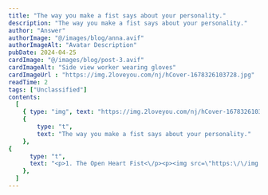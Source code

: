 ```yaml
---
title: "The way you make a fist says about your personality."
description: "The way you make a fist says about your personality."
author: "Answer"
authorImage: "@/images/blog/anna.avif"
authorImageAlt: "Avatar Description"
pubDate: 2024-04-25
cardImage: "@/images/blog/post-3.avif"
cardImageAlt: "Side view worker wearing gloves"
cardImageUrl : "https://img.2loveyou.com/nj/hCover-1678326103728.jpg"
readTime: 2
tags: ["Unclassified"]
contents:
  [
    { type: "img", text: "https://img.2loveyou.com/nj/hCover-1678326103728.jpg" },
    { 
        type: "t", 
        text: "The way you make a fist says about your personality."
    },
{
      type: "t",
      text: "<p>1. The Open Heart Fist<\/p><p><img src=\"https:\/\/img.2loveyou.com\/whh\/img\/ab0238d2-49f4-4f43-956b-e77e6f7093b0.jpg\" alt=\"null\" data-href=\"null\" style=\"\"\/><\/p><p>The fist portrayed in category A shows you balling up your fist with your thumb resting on top of the index finger. This is an indicator of a really sweet personality and great social skills. People that form a fist in this way are usually great friends.<\/p><p>You\u2019re likely very kind and generous, which makes you approachable. You are definitely not someone who finds himself socially isolated. People also appreciate your trustworthiness, which makes you a great companion in times of emotional turmoil. You are also very empathic. The only downside to your social mindedness is that people can take advantage of you quite easily, as you are often just a little too trusting. <\/p><p>You also sometimes struggle to express your emotions in romantic relationships. It can be quite hard for you to show just how much you love someone. You are usually in control of your emotions, without using this to your advantage.<\/p><p><pr><\/p><p>2. The Creative Person\u2019s Fist<\/p><p><img src=\"https:\/\/img.2loveyou.com\/whh\/img\/a6b53fde-f85a-46b2-9a82-5309bafdb57d.jpg\" alt=\"null\" data-href=\"null\" style=\"\"\/><\/p><p>People that form a fist by placing their thumb along their clenched fingers are known for being energetic, friendly, and most of all very open-minded and free-thinking. <\/p><p>Your personality is very attractive to almost everyone you get in contact with. You are very confident and hard-working, which makes you likely to succeed in the professional world. You are also likely very dedicated, which gives you another edge to reach your lofty ambitions and goals.<\/p><p>Even though you seem very confident on the outside, you have a soft and sensitive core. You regularly hide your dreams from other people, as you generally don\u2019t trust strangers. Because of your open-mindedness, you like exploring and learning new things no matter how hard they might seem. <\/p><p>Unfortunately, people with this type of fist also tend to overthink many aspects of their love life. It can be hard for you to settle down and make up your mind. That being said, once you have found the right person, you will never let go.<\/p><p><pr><\/p><p>3. The Charmer\u2019s Fist<\/p><p><img src=\"https:\/\/img.2loveyou.com\/whh\/img\/fbe5ef4b-75b5-438c-9fdb-1a2317ac0d62.jpg\" alt=\"null\" data-href=\"null\" style=\"\"\/><\/p><p>In this category, people make a fist by placing their thumb on the inside of their clenched fingers. This indicates a sensitive, yet highly creative personality.<\/p><p>You love your own private space and you also hate getting out of balance as keeping to your zen attitude is one of your main priorities. You love beauty, art and your creativity helps you achieve great success in this field. You like being alone but you can also be very charming if you want to. Despite all of this, you are not selfish and you would do anything for your family. &nbsp; <\/p><p>Even though you are very creative and even extravagant at times you prefer simplicity in your love life. You don\u2019t like drama, which is why one of your main priorities when finding a partner is a deep understanding. If something does go wrong, however, you are known to be great at forgiving someone\u2019s errors. Unfortunately, you often even forgive mistakes that truly hurt you, which is not always to your own benefit.<\/p>"
    },
  ]
---
```

